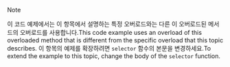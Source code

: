 > [!NOTE]
>  <span data-ttu-id="2d2ac-101">이 코드 예제에서는 이 항목에서 설명하는 특정 오버로드와는 다른 이 오버로드된 메서드의 오버로드를 사용합니다.</span><span class="sxs-lookup"><span data-stu-id="2d2ac-101">This code example uses an overload of this overloaded method that is different from the specific overload that this topic describes.</span></span> <span data-ttu-id="2d2ac-102">이 항목의 예제를 확장하려면 `selector` 함수의 본문을 변경하세요.</span><span class="sxs-lookup"><span data-stu-id="2d2ac-102">To extend the example to this topic, change the body of the `selector` function.</span></span>
